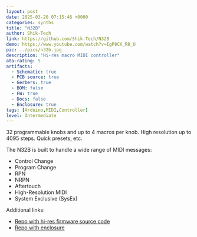 ```yaml
---
layout: post
date: 2025-03-20 07:15:46 +0000
categories: synths
title: "N32B"
author: Shik-Tech
link: https://github.com/Shik-Tech/N32B
demo: https://www.youtube.com/watch?v=IgP8CK_R8_U
pic: ../pics/n32b.jpg
description: "Hi-res macro MIDI controller"
ata-rating: 5
artifacts:
  - Schematic: true
  - PCB source: true
  - Gerbers: true
  - BOM: false
  - FW: true
  - Docs: false
  - Enclosure: true
tags: [Arduino,MIDI,Controller]
level: Intermediate
---
```


32 programmable knobs and up to 4 macros per knob. High resolution up to 4095 steps. Quick presets, etc.

The N32B is built to handle a wide range of MIDI messages:
- Control Change
- Program Change
- RPN
- NRPN
- Aftertouch
- High-Resolution MIDI
- System Exclusive (SysEx)

Additional links:
- [Repo with hi-res firmware source code](https://github.com/Shik-Tech/N32B_HiRes)
- [Repo with enclosure](https://github.com/Shik-Tech/N32B-V3-Enclosure)